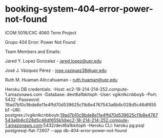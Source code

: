 # booking-system-404-error-power-not-found
ICOM 5016/CIIC 4060 Term Project

Grupo 404 Error: Power Not Found

Team Members and Emails:

Jared Y. Lopez Gonzalez - jared.lopez@upr.edu

José J. Vázquez Pérez - jose.vazquez38@upr.edu

Ruth M. Huaman Allccahuaman - ruth.huaman@upr.edu


Heroku DB credentials:
  -Host: ec2-18-214-214-252.compute-1.amazonaws.com
  -Database: devt6a1bkitoph
  -User: vgiknlkcnbboyb
  -Port: 5432
  -Password: 19ad7b10c9bde8e11e4ffd70d539625c11b8e4767543a6b6c028d5c46df655b1
  -URI: postgres://vgiknlkcnbboyb:19ad7b10c9bde8e11e4ffd70d539625c11b8e4767543a6b6c028d5c46df655b1@ec2-18-214-214-252.compute-1.amazonaws.com:5432/devt6a1bkitoph
  -Heroku CLI: heroku pg:psql postgresql-flat-72607 --app db-404-error-power-not-found

